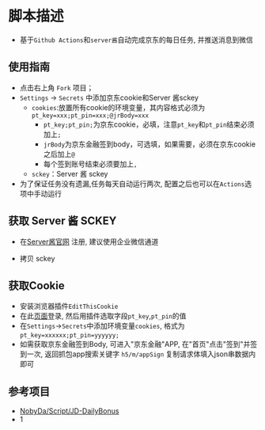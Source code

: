 # 脚本描述

- 基于`Github Actions`和`server酱`自动完成京东的每日任务, 并推送消息到微信

## 使用指南

- 点击右上角 `Fork` 项目；
- `Settings` -> `Secrets` 中添加京东cookie和Server 酱sckey
  - `cookies`:放置所有cookie的环境变量，其内容格式必须为`pt_key=xxx;pt_pin=xxx;@jrBody=xxx`
    - `pt_key;pt_pin;`为京东cookie，必填，注意`pt_key`和`pt_pin`结束必须加上`;`
    - `jrBody`为京东金融签到body，可选填，如果需要，必须在京东cookie之后加上`@`
    - 每个签到账号结束必须要加上`,`
  - `sckey`：Server 酱 sckey
- 为了保证任务没有遗漏,任务每天自动运行两次, 配置之后也可以在`Actions`选项中手动运行

## 获取 Server 酱 SCKEY

- 在[Server酱官网](https://sct.ftqq.com/) 注册, 建议使用企业微信通道

- 拷贝 sckey

## 获取Cookie

- 安装浏览器插件`EditThisCookie`
- 在此[页面](https://bean.m.jd.com/bean/signIndex.action)登录, 然后用插件选取字段`pt_key`,`pt_pin`的值
- 在`Settings`->`Secrets`中添加环境变量`cookies`, 格式为`pt_key=xxxxxx;pt_pin=yyyyyy;`
- 如需获取京东金融签到Body, 可进入"京东金融"APP, 在"首页"点击"签到"并签到一次, 返回抓包app搜索关键字 `h5/m/appSign` 复制请求体填入json串数据内即可

## 参考项目

- [NobyDa/Script/JD-DailyBonus](https://github.com/NobyDa/Script/blob/master/JD-DailyBonus/JD_DailyBonus.js)
- 1
